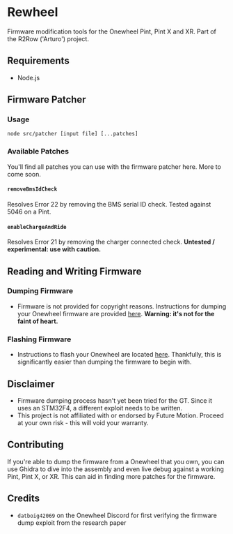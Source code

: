 # Rewheel
Firmware modification tools for the Onewheel Pint, Pint X and XR. Part of the R2Row ('Arturo') project.

## Requirements
- Node.js

## Firmware Patcher
### Usage
```
node src/patcher [input file] [...patches]
```

### Available Patches
You'll find all patches you can use with the firmware patcher here. More to come soon.

#### `removeBmsIdCheck`
Resolves Error 22 by removing the BMS serial ID check. Tested against 5046 on a Pint.

#### `enableChargeAndRide`
Resolves Error 21 by removing the charger connected check. **Untested / experimental: use with caution.**

## Reading and Writing Firmware

### Dumping Firmware
- Firmware is not provided for copyright reasons. Instructions for dumping your Onewheel firmware are provided [here](docs/DumpFirmware.md). **Warning: it's not for the faint of heart.**

### Flashing Firmware
- Instructions to flash your Onewheel are located [here](docs/FlashFirmware.md). Thankfully, this is significantly easier than dumping the firmware to begin with.

## Disclaimer
- Firmware dumping process hasn't yet been tried for the GT. Since it uses an STM32F4, a different exploit needs to be written.
- This project is not affiliated with or endorsed by Future Motion. Proceed at your own risk - this will void your warranty.

## Contributing
If you're able to dump the firmware from a Onewheel that you own, you can use Ghidra to dive into the assembly and even live debug against a working Pint, Pint X, or XR. This can aid in finding more patches for the firmware.

## Credits
- `datboig42069` on the Onewheel Discord for first verifying the firmware dump exploit from the research paper
